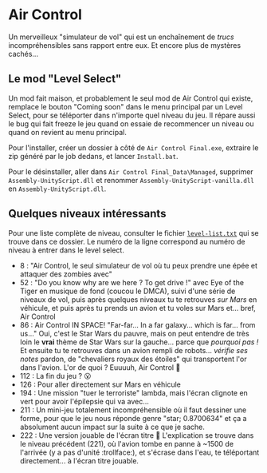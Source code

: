 # Air Control

Un merveilleux "simulateur de vol" qui est un enchaînement de _trucs_ incompréhensibles sans rapport entre eux. Et encore plus de mystères cachés...

## Le mod "Level Select"

Un mod fait maison, et probablement le seul mod de Air Control qui existe, remplace le bouton "Coming soon" dans le menu principal par un Level Select, pour se téléporter dans n'importe quel niveau du jeu. Il répare aussi le bug qui fait freeze le jeu quand on essaie de recommencer un niveau ou quand on revient au menu principal.

Pour l'installer, créer un dossier à côté de `Air Control Final.exe`, extraire le zip généré par le job dedans, et lancer `Install.bat`.

Pour le désinstaller, aller dans `Air Control Final_Data\Managed`, supprimer `Assembly-UnityScript.dll` et renommer `Assembly-UnityScript-vanilla.dll` en `Assembly-UnityScript.dll`.

## Quelques niveaux intéressants

Pour une liste complète de niveau, consulter le fichier [`level-list.txt`](level-list.txt) qui se trouve dans ce dossier. Le numéro de la ligne correspond au numéro de niveau à entrer dans le level select.

- 8 : "Air Control, le seul simulateur de vol où tu peux prendre une épée et attaquer des zombies avec"
- 52 : "Do you know why are we here ? To get drive !" avec Eye of the Tiger en musique de fond (coucou le DMCA), suivi d'une série de niveaux de vol, puis après quelques niveaux tu te retrouves _sur Mars_ en véhicule, et puis après tu prends un avion et tu voles sur Mars et... bref, Air Control
- 86 : Air Control IN SPACE! "Far-far... In a far galaxy... which is far... from us..." Oui, c'est le Star Wars du pauvre, mais on peut entendre de très loin le **vrai** thème de Star Wars sur la gauche... parce que _pourquoi pas !_ Et ensuite tu te retrouves dans un avion rempli de robots... _vérifie ses notes_ pardon, de "chevaliers royaux des étoiles" qui transportent l'or dans l'avion. L'or de quoi ? Euuuuh, Air Control :shrug:
- 112 : La fin du jeu ? :open_mouth:
- 126 : Pour aller directement sur Mars en véhicule
- 194 : Une mission "tuer le terroriste" lambda, mais l'écran clignote en vert pour avoir l'épilepsie qui va avec...
- 211 : Un mini-jeu totalement incompréhensible où il faut dessiner une forme, pour que le jeu nous réponde genre "star; 0.8700634" et ça a absolument aucun impact sur la suite à ce que je sache.
- 222 : Une version jouable de l'écran titre :thinking: L'explication se trouve dans le niveau précédent (221), où l'avion tombe en panne à ~1500 de l'arrivée (y a pas d'unité :trollface:), et s'écrase dans l'eau, te téléportant directement... à l'écran titre jouable.